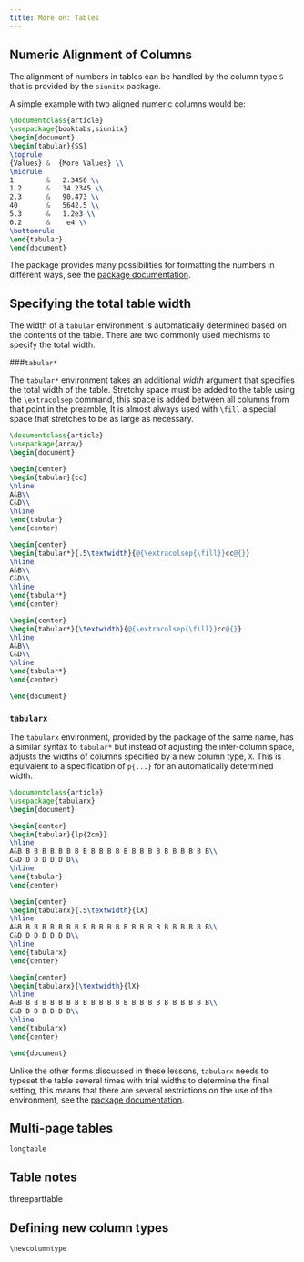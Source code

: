 ```yaml
---
title: More on: Tables
---
```


## Numeric Alignment of Columns

The alignment of numbers in tables can be handled by the column type `S` 
that is provided by the `siunitx` package.

A simple example with two aligned numeric columns would be:

```latex
\documentclass{article}
\usepackage{booktabs,siunitx}
\begin{document}
\begin{tabular}{SS}
\toprule
{Values} &  {More Values} \\
\midrule
1        &   2.3456 \\
1.2      &   34.2345 \\
2.3      &   90.473 \\
40       &   5642.5 \\
5.3      &   1.2e3 \\
0.2      &    e4 \\
\bottomrule
\end{tabular}
\end{document}
```

The package provides many possibilities for formatting the numbers in different ways, see the [package documentation](https://texdoc.net/pkg/siunitx).


## Specifying the total table width

The width of a `tabular` environment is automatically determined based on the contents of the table. There are two commonly used mechisms to specify the total width.

###`tabular*`

The `tabular*` environment takes an additional _width_ argument that specifies the total width of the table. Stretchy space must be added to the table using the `\extracolsep` command, this space is added between all columns from that point in the preamble, It is almost always used with `\fill` a special space that stretches to be as large as necessary.

```latex
\documentclass{article}
\usepackage{array}
\begin{document}

\begin{center}
\begin{tabular}{cc}
\hline
A&B\\
C&D\\
\hline
\end{tabular}
\end{center}

\begin{center}  
\begin{tabular*}{.5\textwidth}{@{\extracolsep{\fill}}cc@{}}
\hline
A&B\\
C&D\\
\hline
\end{tabular*}
\end{center}

\begin{center}  
\begin{tabular*}{\textwidth}{@{\extracolsep{\fill}}cc@{}}
\hline
A&B\\
C&D\\
\hline
\end{tabular*}
\end{center}

\end{document}
```

### `tabularx`

The `tabularx` environment, provided by the package of
the same name, has a similar syntax to `tabular*` but instead of
adjusting the inter-column space, adjusts the widths of columns
specified by a new column type, `X`. This is equivalent to a
specification of `p{...}` for an automatically determined width.

```latex
\documentclass{article}
\usepackage{tabularx}
\begin{document}

\begin{center}
\begin{tabular}{lp{2cm}}
\hline
A&B B B B B B B B B B B B B B B B B B B B B B B B\\
C&D D D D D D D\\
\hline
\end{tabular}
\end{center}

\begin{center}  
\begin{tabularx}{.5\textwidth}{lX}
\hline
A&B B B B B B B B B B B B B B B B B B B B B B B B\\
C&D D D D D D D\\
\hline
\end{tabularx}
\end{center}

\begin{center}  
\begin{tabularx}{\textwidth}{lX}
\hline
A&B B B B B B B B B B B B B B B B B B B B B B B B\\
C&D D D D D D D\\
\hline
\end{tabularx}
\end{center}

\end{document}
```

Unlike the other forms discussed in these lessons, `tabularx` needs to
typeset the table several times with trial widths to determine the
final setting, this means that there are several restrictions on the
use of the environment, see the [package documentation](https://texdoc.net/pkg/tabularx).

## Multi-page tables

`longtable`

## Table notes

threeparttable



## Defining new column types

`\newcolumntype`
